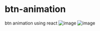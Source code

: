 # btn-animation
btn animation using react 
![image](https://github.com/IdoEitach/btn-theme/assets/112800537/4832759a-605d-42f8-8cb3-ef9affd24798)
![image](https://github.com/IdoEitach/btn-theme/assets/112800537/72707635-7137-4b6f-8b74-2a4cc5956ce8)
